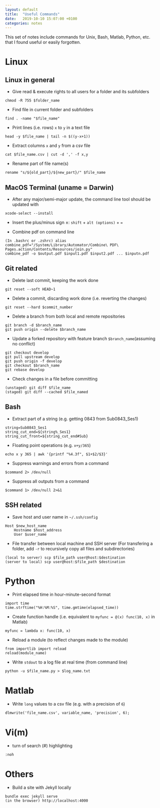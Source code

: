 ```yaml
---
layout: default
title:  "Useful Commands"
date:   2019-10-10 15:07:00 +0100
categories: notes
---
```


This set of notes include commands for Unix, Bash, Matlab, Python, etc. that I found useful or easily forgotten.

# Linux

## Linux in general

- Give read & execute rights to all users for a folder and its subfolders

```
chmod -R 755 $folder_name
```

- Find file in current folder and subfolders

```
find . -name "$file_name"
```

- Print lines (i.e. rows) `x` to `y` in a text file

```
head -y $file_name | tail -n $((y-x+1))
```

- Extract columns `x` and `y` from a csv file

```
cat $file_name.csv | cut -d ',' -f x,y
```

- Rename part of file name(s)

```
rename "s/${old_part}/${new_part}/" $file_name
```


## MacOS Terminal (uname = Darwin)

- After any major/semi-major update, the command line tool should be updated with 

```
xcode-select --install
```

- Insert the plus/minus sign ±: `shift` + `alt (options)` + `=`

- Combine pdf on command line

```
(In .bashrc or .zshrc) alias combine_pdf="/System/Library/Automator/Combine\ PDF\ Pages.action/Contents/Resources/join.py"
combine_pdf -o $output.pdf $input1.pdf $input2.pdf ... $inputn.pdf
```

## Git related

- Delete last commit, keeping the work done

```
git reset --soft HEAD~1
```

- Delete a commit, discarding work done (i.e. reverting the changes)

```
git reset --hard $commit_number
```

- Delete  a branch from both local and remote repositories

```
git branch -d $branch_name
git push origin --delete $branch_name
```

- Update a forked repository with feature branch `$branch_name`(assuming no conflict)

```
git checkout develop
git pull upstream develop
git push origin -f develop
git checkout $branch_name
git rebase develop
```

- Check changes in a file before committing

```
(unstaged) git diff $file_name
(staged) git diff --cached $file_named
```

## Bash

- Extract part of a string (e.g. getting 0843 from Sub0843_Ses1)

```
string=Sub0843_Ses1
string_cut_end=${string%_Ses1}
string_cut_front=${string_cut_end#Sub}
```

- Floating point operations (e.g. `x+y/365`)

```
echo x y 365 | awk '{printf "%4.3f", $1+$2/$3}'
```

- Suppress warnings and errors from a command

```
$command 2> /dev/null
```

- Suppress all outputs from a command

```
$command 1> /dev/null 2>&1
```

## SSH related

- Save host and user name in `~/.ssh/config`

```
Host $new_host_name
	Hostname $host_address
	User $user_name
```

- File transfer between local machine and SSH server (For transfering a folder, add `-r` to recursively copy all files and subdirectories)

```
(local to server) scp $file_path user@host:$destination
(server to local) scp user@host:$file_path $destination
```

# Python

- Print elapsed time in hour-minute-second format

```
import time
time.strftime("%H:%M:%S", time.gmtime(elapsed_time))
```

- Create function handle (i.e. equivalent to `myfunc = @(x) func(10, x)` in Matlab)

```
myfunc = lambda x: func(10, x)
```

- Reload a module (to reflect changes made to the module)

```
from importlib import reload
reload(module_name)
```

- Write `stdout` to a log file at real time (from command line)

```
python -u $file_name.py > $log_name.txt
```

# Matlab

- Write `long` values to a csv file (e.g. with a precision of `6`)

```
dlmwrite('file_name.csv', variable_name, 'precision', 6);
```

# Vi(m)

- turn of search (#) highlighting

```
:noh
```

# Others

- Build a site with Jekyll locally

```
bundle exec jekyll serve
(in the browser) http://localhost:4000
```

